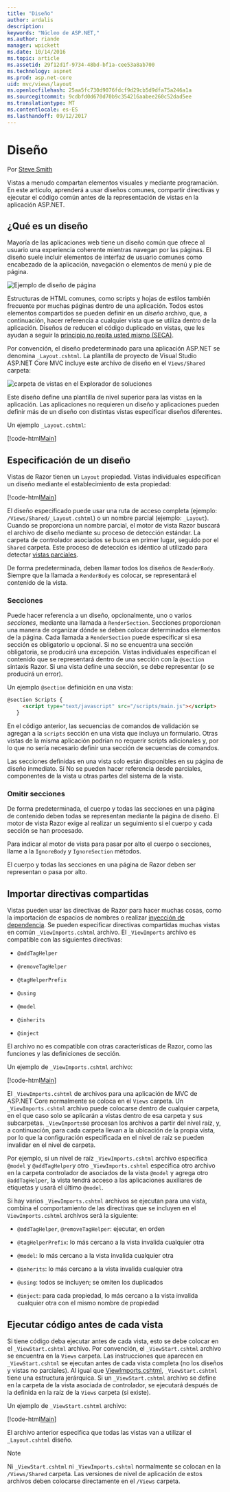 ```yaml
---
title: "Diseño"
author: ardalis
description: 
keywords: "Núcleo de ASP.NET,"
ms.author: riande
manager: wpickett
ms.date: 10/14/2016
ms.topic: article
ms.assetid: 29f12d1f-9734-48bd-bf1a-cee53a8ab700
ms.technology: aspnet
ms.prod: asp.net-core
uid: mvc/views/layout
ms.openlocfilehash: 25aa5fc730d9076fdcf9d29cb5d9dfa75a246a1a
ms.sourcegitcommit: 9cdbfd0d670d70b9c354216aabee260c52dad5ee
ms.translationtype: MT
ms.contentlocale: es-ES
ms.lasthandoff: 09/12/2017
---
```

# <a name="layout"></a>Diseño

Por [Steve Smith](https://ardalis.com/)

Vistas a menudo compartan elementos visuales y mediante programación. En este artículo, aprenderá a usar diseños comunes, compartir directivas y ejecutar el código común antes de la representación de vistas en la aplicación ASP.NET.

## <a name="what-is-a-layout"></a>¿Qué es un diseño

Mayoría de las aplicaciones web tiene un diseño común que ofrece al usuario una experiencia coherente mientras navegan por las páginas. El diseño suele incluir elementos de interfaz de usuario comunes como encabezado de la aplicación, navegación o elementos de menú y pie de página.

![Ejemplo de diseño de página](layout/_static/page-layout.png)

Estructuras de HTML comunes, como scripts y hojas de estilos también frecuente por muchas páginas dentro de una aplicación. Todos estos elementos compartidos se pueden definir en un *diseño* archivo, que, a continuación, hacer referencia a cualquier vista que se utiliza dentro de la aplicación. Diseños de reducen el código duplicado en vistas, que les ayudan a seguir la [principio no repita usted mismo (SECA)](http://deviq.com/don-t-repeat-yourself/).

Por convención, el diseño predeterminado para una aplicación ASP.NET se denomina `_Layout.cshtml`. La plantilla de proyecto de Visual Studio ASP.NET Core MVC incluye este archivo de diseño en el `Views/Shared` carpeta:

![carpeta de vistas en el Explorador de soluciones](layout/_static/web-project-views.png)

Este diseño define una plantilla de nivel superior para las vistas en la aplicación. Las aplicaciones no requieren un diseño y aplicaciones pueden definir más de un diseño con distintas vistas especificar diseños diferentes.

Un ejemplo `_Layout.cshtml`:

[!code-html[Main](../../common/samples/WebApplication1/Views/Shared/_Layout.cshtml?highlight=42,66)]

## <a name="specifying-a-layout"></a>Especificación de un diseño

Vistas de Razor tienen un `Layout` propiedad. Vistas individuales especifican un diseño mediante el establecimiento de esta propiedad:

[!code-html[Main](../../common/samples/WebApplication1/Views/_ViewStart.cshtml?highlight=2)]

El diseño especificado puede usar una ruta de acceso completa (ejemplo: `/Views/Shared/_Layout.cshtml`) o un nombre parcial (ejemplo: `_Layout`). Cuando se proporciona un nombre parcial, el motor de vista Razor buscará el archivo de diseño mediante su proceso de detección estándar. La carpeta de controlador asociados se busca en primer lugar, seguido por el `Shared` carpeta. Este proceso de detección es idéntico al utilizado para detectar [vistas parciales](partial.md).

De forma predeterminada, deben llamar todos los diseños de `RenderBody`. Siempre que la llamada a `RenderBody` es colocar, se representará el contenido de la vista.

<a name=layout-sections-label></a>

### <a name="sections"></a>Secciones

Puede hacer referencia a un diseño, opcionalmente, uno o varios *secciones*, mediante una llamada a `RenderSection`. Secciones proporcionan una manera de organizar dónde se deben colocar determinados elementos de la página. Cada llamada a `RenderSection` puede especificar si esa sección es obligatorio u opcional. Si no se encuentra una sección obligatoria, se producirá una excepción. Vistas individuales especifican el contenido que se representará dentro de una sección con la `@section` sintaxis Razor. Si una vista define una sección, se debe representar (o se producirá un error).

Un ejemplo `@section` definición en una vista:

```html
@section Scripts {
     <script type="text/javascript" src="/scripts/main.js"></script>
   }
   ```

En el código anterior, las secuencias de comandos de validación se agregan a la `scripts` sección en una vista que incluya un formulario. Otras vistas de la misma aplicación podrían no requerir scripts adicionales y, por lo que no sería necesario definir una sección de secuencias de comandos.

Las secciones definidas en una vista solo están disponibles en su página de diseño inmediato. Sí No se pueden hacer referencia desde parciales, componentes de la vista u otras partes del sistema de la vista.

### <a name="ignoring-sections"></a>Omitir secciones

De forma predeterminada, el cuerpo y todas las secciones en una página de contenido deben todas se representan mediante la página de diseño. El motor de vista Razor exige al realizar un seguimiento si el cuerpo y cada sección se han procesado.

Para indicar al motor de vista para pasar por alto el cuerpo o secciones, llame a la `IgnoreBody` y `IgnoreSection` métodos.

El cuerpo y todas las secciones en una página de Razor deben ser representan o pasa por alto.

<a name=viewimports></a>

## <a name="importing-shared-directives"></a>Importar directivas compartidas

Vistas pueden usar las directivas de Razor para hacer muchas cosas, como la importación de espacios de nombres o realizar [inyección de dependencia](dependency-injection.md). Se pueden especificar directivas compartidas muchas vistas en común `_ViewImports.cshtml` archivo. El `_ViewImports` archivo es compatible con las siguientes directivas:

* `@addTagHelper`

* `@removeTagHelper`

* `@tagHelperPrefix`

* `@using`

* `@model`

* `@inherits`

* `@inject`

El archivo no es compatible con otras características de Razor, como las funciones y las definiciones de sección.

Un ejemplo de `_ViewImports.cshtml` archivo:

[!code-html[Main](../../common/samples/WebApplication1/Views/_ViewImports.cshtml)]

El `_ViewImports.cshtml` de archivos para una aplicación de MVC de ASP.NET Core normalmente se coloca en el `Views` carpeta. Un `_ViewImports.cshtml` archivo puede colocarse dentro de cualquier carpeta, en el que caso solo se aplicarán a vistas dentro de esa carpeta y sus subcarpetas. `_ViewImports`se procesan los archivos a partir del nivel raíz, y, a continuación, para cada carpeta llevan a la ubicación de la propia vista, por lo que la configuración especificada en el nivel de raíz se pueden invalidar en el nivel de carpeta.

Por ejemplo, si un nivel de raíz `_ViewImports.cshtml` archivo especifica `@model` y `@addTagHelper`y otro `_ViewImports.cshtml` especifica otro archivo en la carpeta controlador de asociados de la vista `@model` y agrega otro `@addTagHelper`, la vista tendrá acceso a las aplicaciones auxiliares de etiquetas y usará el último `@model`.

Si hay varios `_ViewImports.cshtml` archivos se ejecutan para una vista, combina el comportamiento de las directivas que se incluyen en el `ViewImports.cshtml` archivos será la siguiente:

* `@addTagHelper`, `@removeTagHelper`: ejecutar, en orden

* `@tagHelperPrefix`: lo más cercano a la vista invalida cualquier otra

* `@model`: lo más cercano a la vista invalida cualquier otra

* `@inherits`: lo más cercano a la vista invalida cualquier otra

* `@using`: todos se incluyen; se omiten los duplicados

* `@inject`: para cada propiedad, lo más cercano a la vista invalida cualquier otra con el mismo nombre de propiedad

<a name=viewstart></a>

## <a name="running-code-before-each-view"></a>Ejecutar código antes de cada vista

Si tiene código deba ejecutar antes de cada vista, esto se debe colocar en el `_ViewStart.cshtml` archivo. Por convención, el `_ViewStart.cshtml` archivo se encuentra en la `Views` carpeta. Las instrucciones que aparecen en `_ViewStart.cshtml` se ejecutan antes de cada vista completa (no los diseños y vistas no parciales). Al igual que [ViewImports.cshtml](xref:mvc/views/layout#viewimports), `_ViewStart.cshtml` tiene una estructura jerárquica. Si un `_ViewStart.cshtml` archivo se define en la carpeta de la vista asociada de controlador, se ejecutará después de la definida en la raíz de la `Views` carpeta (si existe).

Un ejemplo de `_ViewStart.cshtml` archivo:

[!code-html[Main](../../common/samples/WebApplication1/Views/_ViewStart.cshtml)]

El archivo anterior especifica que todas las vistas van a utilizar el `_Layout.cshtml` diseño.

> [!NOTE]
> Ni `_ViewStart.cshtml` ni `_ViewImports.cshtml` normalmente se colocan en la `/Views/Shared` carpeta. Las versiones de nivel de aplicación de estos archivos deben colocarse directamente en el `/Views` carpeta.
